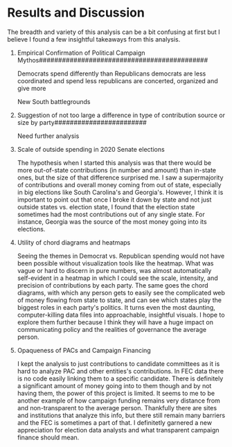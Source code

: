 # Results and Discussion

The breadth and variety of this analysis can be a bit confusing at first but I 
believe I found a few insightful takeaways from this analysis.

1. Empirical Confirmation of Political Campaign Mythos############################################
    
    Democrats spend differently than Republicans
        democrats are less coordinated and spend less
        republicans are concerted, organized and give more
    
    New South battlegrounds
    
    
    
1. Suggestion of not too large a difference in type of contribution source or size by party########################

    Need further analysis
    
1. Scale of outside spending in 2020 Senate elections

    The hypothesis when I started this analysis was that there would be more out-of-state
    contributions (in number and amount) than in-state ones, but the size of that
    difference surprised me. I saw a supermajority of contributions and overall money
    coming from out of state, especially in big elections like South Carolina's and Georgia's.
    However, I think it is important to point out that once I broke it down by state and not
    just outside states vs. election state, I found that the election state sometimes had
    the most contributions out of any single state. For instance, Georgia was the source of
    the most money going into its elections. 

1. Utility of chord diagrams and heatmaps
    
    Seeing the themes in Democrat vs. Republican spending would not have been possible without
    visualization tools like the heatmap. What was vague or hard to discern in pure numbers,
    was almost automatically self-evident in a heatmap in which I could see the scale, intensity,
    and precision of contributions by each party. The same goes the chord diagrams, with which 
    any person gets to easily see the complicated web of money flowing from state to state, and
    can see which states play the biggest roles in each party's politics. It turns even the most 
    daunting, computer-killing data files into approachable, insightful visuals. I hope to 
    explore them further because I think they will have a huge impact on communicating policy
    and the realities of governance the average person.

1. Opaqueness of PACs and Campaign Financing

    I kept the analysis to just contributions to candidate committees as it is hard
    to analyze PAC and other entities's contributions. In FEC data there is no
    code easily linking them to a specific candidate. There is definitely a significant
    amount of money going into to them though and by not having them, the power
    of this project is limited. It seems to me to be another example of how 
    campaign funding remains very distance from and non-transparent to the average
    person. Thankfully there are sites and institutions that analyze this info, 
    but there still remain many barriers and the FEC is sometimes a part of that. 
    I definitetly garnered a new appreciation for election data analysts and what
    transparent campaign finance should mean.

